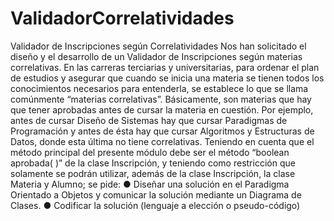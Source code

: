 # ValidadorCorrelatividades
Validador de Inscripciones según Correlatividades
Nos han solicitado el diseño y el desarrollo de un Validador de Inscripciones según materias
correlativas.
En las carreras terciarias y universitarias, para ordenar el plan de estudios y asegurar que
cuando se inicia una materia se tienen todos los conocimientos necesarios para entenderla, se
establece lo que se llama comúnmente “materias correlativas”. Básicamente, son materias que
hay que tener aprobadas antes de cursar la materia en cuestión. Por ejemplo, antes de cursar
Diseño de Sistemas hay que cursar Paradigmas de Programación y antes de ésta hay que
cursar Algoritmos y Estructuras de Datos, donde esta última no tiene correlativas.
Teniendo en cuenta que el método principal del presente módulo debe ser el método
“boolean aprobada( )” de la clase Inscripción, y teniendo como restricción que solamente se
podrán utilizar, además de la clase Inscripción, la clase Materia y Alumno; se pide:
● Diseñar una solución en el Paradigma Orientado a Objetos y comunicar la solución
mediante un Diagrama de Clases.
● Codificar la solución (lenguaje a elección o pseudo-código)
